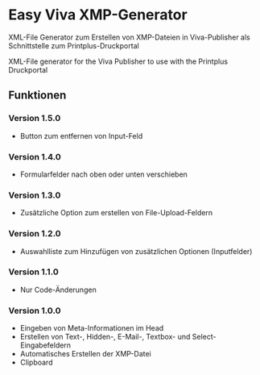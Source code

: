 # Easy Viva XMP-Generator
XML-File Generator zum Erstellen von XMP-Dateien in Viva-Publisher als Schnittstelle zum Printplus-Druckportal

XML-File generator for the Viva Publisher to use with the Printplus Druckportal  

## Funktionen
### Version 1.5.0
* Button zum entfernen von Input-Feld

### Version 1.4.0
* Formularfelder nach oben oder unten verschieben

### Version 1.3.0
* Zusätzliche Option zum erstellen von File-Upload-Feldern

### Version 1.2.0
* Auswahlliste zum Hinzufügen von zusätzlichen Optionen (Inputfelder)

### Version 1.1.0
* Nur Code-Änderungen

### Version 1.0.0
* Eingeben von Meta-Informationen im Head
* Erstellen von Text-, Hidden-, E-Mail-, Textbox- und Select-Eingabefeldern
* Automatisches Erstellen der XMP-Datei
* Clipboard
